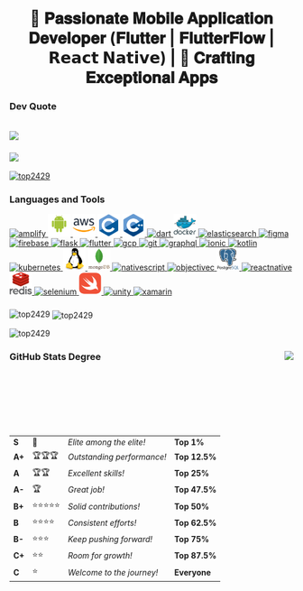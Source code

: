<h1 align="center">📱 𝐏𝐚𝐬𝐬𝐢𝐨𝐧𝐚𝐭𝐞 𝐌𝐨𝐛𝐢𝐥𝐞 𝐀𝐩𝐩𝐥𝐢𝐜𝐚𝐭𝐢𝐨𝐧 𝐃𝐞𝐯𝐞𝐥𝐨𝐩𝐞𝐫 (𝐅𝐥𝐮𝐭𝐭𝐞𝐫 | 𝐅𝐥𝐮𝐭𝐭𝐞𝐫𝐅𝐥𝐨𝐰 | 𝗥𝗲𝗮𝗰𝘁 𝗡𝗮𝘁𝗶𝘃𝗲) | 🚀 𝐂𝐫𝐚𝐟𝐭𝐢𝐧𝐠 𝐄𝐱𝐜𝐞𝐩𝐭𝐢𝐨𝐧𝐚𝐥 𝐀𝐩𝐩𝐬</h1>

### Dev Quote

## ![](https://quotes-github-readme.vercel.app/api?type=horizontal&theme=light)

[![](https://visitcount.itsvg.in/api?id=core116&icon=7&color=3)](https://visitcount.itsvg.in)

<p align="left"> <a href="https://github.com/ryo-ma/github-profile-trophy"><img src="https://github-profile-trophy.vercel.app/?username=top2429" alt="top2429" /></a> </p>

### Languages and Tools

<p align="left"> 
  <a href="https://aws.amazon.com/amplify/" target="_blank" rel="noreferrer"> <img src="https://docs.amplify.aws/assets/logo-dark.svg" alt="amplify" width="40" height="40"/> </a> 
  <a href="https://developer.android.com" target="_blank" rel="noreferrer"> <img src="https://raw.githubusercontent.com/devicons/devicon/master/icons/android/android-original-wordmark.svg" alt="android" width="40" height="40"/> </a> 
  <a href="https://aws.amazon.com" target="_blank" rel="noreferrer"> <img src="https://raw.githubusercontent.com/devicons/devicon/master/icons/amazonwebservices/amazonwebservices-original-wordmark.svg" alt="aws" width="40" height="40"/> </a> 
  <a href="https://www.cprogramming.com/" target="_blank" rel="noreferrer"> <img src="https://raw.githubusercontent.com/devicons/devicon/master/icons/c/c-original.svg" alt="c" width="40" height="40"/> </a> 
  <a href="https://www.w3schools.com/cpp/" target="_blank" rel="noreferrer"> <img src="https://raw.githubusercontent.com/devicons/devicon/master/icons/cplusplus/cplusplus-original.svg" alt="cplusplus" width="40" height="40"/> </a> 
  <a href="https://dart.dev" target="_blank" rel="noreferrer"> <img src="https://www.vectorlogo.zone/logos/dartlang/dartlang-icon.svg" alt="dart" width="40" height="40"/> </a> 
  <a href="https://www.docker.com/" target="_blank" rel="noreferrer"> <img src="https://raw.githubusercontent.com/devicons/devicon/master/icons/docker/docker-original-wordmark.svg" alt="docker" width="40" height="40"/> </a> 
  <a href="https://www.elastic.co" target="_blank" rel="noreferrer"> <img src="https://www.vectorlogo.zone/logos/elastic/elastic-icon.svg" alt="elasticsearch" width="40" height="40"/> </a> 
  <a href="https://www.figma.com/" target="_blank" rel="noreferrer"> <img src="https://www.vectorlogo.zone/logos/figma/figma-icon.svg" alt="figma" width="40" height="40"/> </a> 
  <a href="https://firebase.google.com/" target="_blank" rel="noreferrer"> <img src="https://www.vectorlogo.zone/logos/firebase/firebase-icon.svg" alt="firebase" width="40" height="40"/> </a> 
  <a href="https://flask.palletsprojects.com/" target="_blank" rel="noreferrer"> <img src="https://www.vectorlogo.zone/logos/pocoo_flask/pocoo_flask-icon.svg" alt="flask" width="40" height="40"/> </a> 
  <a href="https://flutter.dev" target="_blank" rel="noreferrer"> <img src="https://www.vectorlogo.zone/logos/flutterio/flutterio-icon.svg" alt="flutter" width="40" height="40"/> </a> 
  <a href="https://cloud.google.com" target="_blank" rel="noreferrer"> <img src="https://www.vectorlogo.zone/logos/google_cloud/google_cloud-icon.svg" alt="gcp" width="40" height="40"/> </a> 
  <a href="https://git-scm.com/" target="_blank" rel="noreferrer"> <img src="https://www.vectorlogo.zone/logos/git-scm/git-scm-icon.svg" alt="git" width="40" height="40"/> </a> 
  <a href="https://graphql.org" target="_blank" rel="noreferrer"> <img src="https://www.vectorlogo.zone/logos/graphql/graphql-icon.svg" alt="graphql" width="40" height="40"/> </a> 
  <a href="https://ionicframework.com" target="_blank" rel="noreferrer"> <img src="https://upload.wikimedia.org/wikipedia/commons/d/d1/Ionic_Logo.svg" alt="ionic" width="40" height="40"/> </a> 
  <a href="https://kotlinlang.org" target="_blank" rel="noreferrer"> <img src="https://www.vectorlogo.zone/logos/kotlinlang/kotlinlang-icon.svg" alt="kotlin" width="40" height="40"/> </a> 
  <a href="https://kubernetes.io" target="_blank" rel="noreferrer"> <img src="https://www.vectorlogo.zone/logos/kubernetes/kubernetes-icon.svg" alt="kubernetes" width="40" height="40"/> </a> 
  <a href="https://www.linux.org/" target="_blank" rel="noreferrer"> <img src="https://raw.githubusercontent.com/devicons/devicon/master/icons/linux/linux-original.svg" alt="linux" width="40" height="40"/> </a> 
  <a href="https://www.mongodb.com/" target="_blank" rel="noreferrer"> <img src="https://raw.githubusercontent.com/devicons/devicon/master/icons/mongodb/mongodb-original-wordmark.svg" alt="mongodb" width="40" height="40"/> </a> 
  <a href="https://nativescript.org/" target="_blank" rel="noreferrer"> <img src="https://raw.githubusercontent.com/detain/svg-logos/780f25886640cef088af994181646db2f6b1a3f8/svg/nativescript.svg" alt="nativescript" width="40" height="40"/> </a> 
  <a href="https://developer.apple.com/library/archive/documentation/Cocoa/Conceptual/ProgrammingWithObjectiveC/Introduction/Introduction.html" target="_blank" rel="noreferrer"> <img src="https://www.vectorlogo.zone/logos/apple_objectivec/apple_objectivec-icon.svg" alt="objectivec" width="40" height="40"/> </a> 
  <a href="https://www.postgresql.org" target="_blank" rel="noreferrer"> <img src="https://raw.githubusercontent.com/devicons/devicon/master/icons/postgresql/postgresql-original-wordmark.svg" alt="postgresql" width="40" height="40"/> </a> 
  <a href="https://reactnative.dev/" target="_blank" rel="noreferrer"> <img src="https://reactnative.dev/img/header_logo.svg" alt="reactnative" width="40" height="40"/> </a> 
  <a href="https://redis.io" target="_blank" rel="noreferrer"> <img src="https://raw.githubusercontent.com/devicons/devicon/master/icons/redis/redis-original-wordmark.svg" alt="redis" width="40" height="40"/> </a> 
  <a href="https://www.selenium.dev" target="_blank" rel="noreferrer"> <img src="https://raw.githubusercontent.com/detain/svg-logos/780f25886640cef088af994181646db2f6b1a3f8/svg/selenium-logo.svg" alt="selenium" width="40" height="40"/> </a> 
  <a href="https://developer.apple.com/swift/" target="_blank" rel="noreferrer"> <img src="https://raw.githubusercontent.com/devicons/devicon/master/icons/swift/swift-original.svg" alt="swift" width="40" height="40"/> </a> 
  <a href="https://unity.com/" target="_blank" rel="noreferrer"> <img src="https://www.vectorlogo.zone/logos/unity3d/unity3d-icon.svg" alt="unity" width="40" height="40"/> </a> 
  <a href="https://dotnet.microsoft.com/apps/xamarin" target="_blank" rel="noreferrer"> <img src="https://raw.githubusercontent.com/detain/svg-logos/780f25886640cef088af994181646db2f6b1a3f8/svg/xamarin.svg" alt="xamarin" width="40" height="40"/> </a> 
</p>

###

<p><img align="left" src="https://github-readme-stats.vercel.app/api/top-langs?username=top2429&show_icons=true&locale=en&layout=compact" alt="top2429" /></p>

<p>&nbsp;<img align="center" src="https://github-readme-stats.vercel.app/api?username=top2429&show_icons=true&locale=en" alt="top2429" /></p>

<p><img align="center" src="https://github-readme-streak-stats.herokuapp.com/?user=top2429&" alt="top2429" /></p>

###

<img align="right" height="150" src="https://i.imgflip.com/65efzo.gif"  />

### GitHub Stats Degree

<div align="left">
<table>
<tr>
<td><strong>S</strong></td>
<td>👑</td>
<td><em>Elite among the elite!</em></td>
<td><strong>Top 1%</strong></td>
</tr>
<tr>
<td><strong>A+</strong></td>
<td>🏆🏆🏆</td>
<td><em>Outstanding performance!</em></td>
<td><strong>Top 12.5%</strong></td>
</tr>
<tr>
<td><strong>A</strong></td>
<td>🏆🏆</td>
<td><em>Excellent skills!</em></td>
<td><strong>Top 25%</strong></td>
</tr>
<tr>
<td><strong>A-</strong></td>
<td>🏆</td>
<td><em>Great job!</em></td>
<td><strong>Top 47.5%</strong></td>
</tr>
<tr>
<td><strong>B+</strong></td>
<td>⭐⭐⭐⭐⭐</td>
<td><em>Solid contributions!</em></td>
<td><strong>Top 50%</strong></td>
</tr>
<tr>
<td><strong>B</strong></td>
<td>⭐⭐⭐⭐</td>
<td><em>Consistent efforts!</em></td>
<td><strong>Top 62.5%</strong></td>
</tr>
<tr>
<td><strong>B-</strong></td>
<td>⭐⭐⭐</td>
<td><em>Keep pushing forward!</em></td>
<td><strong>Top 75%</strong></td>
</tr>
<tr>
<td><strong>C+</strong></td>
<td>⭐⭐</td>
<td><em>Room for growth!</em></td>
<td><strong>Top 87.5%</strong></td>
</tr>
<tr>
<td><strong>C</strong></td>
<td>⭐</td>
<td><em>Welcome to the journey!</em></td>
<td><strong>Everyone</strong></td>
</tr>
</table>
</div>
